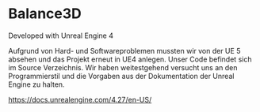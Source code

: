 # Balance3D

Developed with Unreal Engine 4

Aufgrund von Hard- und Softwareproblemen mussten wir von der UE 5 absehen und das Projekt erneut in UE4 anlegen.
Unser Code befindet sich im Source Verzeichnis.
Wir haben weitestgehend versucht uns an den Programmierstil und die Vorgaben aus der Dokumentation der Unreal Engine zu halten.

https://docs.unrealengine.com/4.27/en-US/
